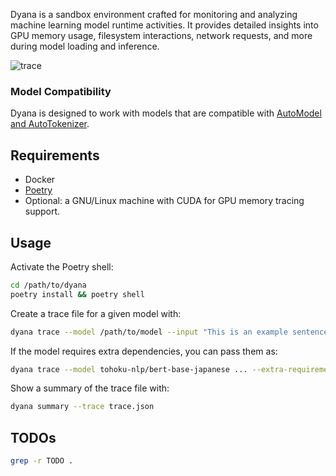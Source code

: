 Dyana is a sandbox environment crafted for monitoring and analyzing machine learning model runtime activities. It provides detailed insights into GPU memory usage, filesystem interactions, network requests, and more during model loading and inference.

<img alt="trace" src="https://github.com/dreadnode/dyana/blob/main/example-traces/llama-3.2-1b-linux.png?raw=true"/>

### Model Compatibility

Dyana is designed to work with models that are compatible with [AutoModel and AutoTokenizer](https://huggingface.co/transformers/v3.0.2/model_doc/auto.html).

## Requirements

* Docker
* [Poetry](https://python-poetry.org/)
* Optional: a GNU/Linux machine with CUDA for GPU memory tracing support.

## Usage

Activate the Poetry shell:

```bash
cd /path/to/dyana
poetry install && poetry shell
```

Create a trace file for a given model with:

```bash
dyana trace --model /path/to/model --input "This is an example sentence." --output trace.json
```

If the model requires extra dependencies, you can pass them as:

```bash
dyana trace --model tohoku-nlp/bert-base-japanese ... --extra-requirements "protobuf fugashi ipadic"
```

Show a summary of the trace file with:

```bash
dyana summary --trace trace.json
```

## TODOs

```bash
grep -r TODO .
```